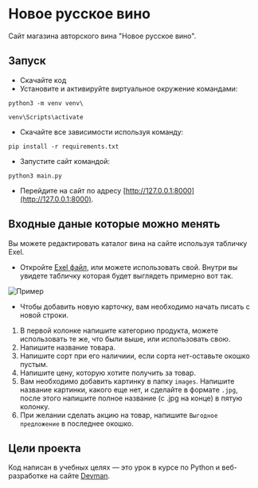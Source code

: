 # Новое русское вино

Сайт магазина авторского вина "Новое русское вино".

## Запуск

- Скачайте код
- Установите и активируйте виртуальное окружение командами:
```
python3 -m venv venv\
```
```
venv\Scripts\activate
```

- Скачайте все зависимости используя команду:
```
pip install -r requirements.txt
```

- Запустите сайт командой:
```
python3 main.py
```

- Перейдите на сайт по адресу [http://127.0.0.1:8000](http://127.0.0.1:8000).


## Входные даные которые можно менять

Вы можете редактировать каталог вина на сайте используя табличку Exel. 

- Откройте [Exel файл](https://dvmn.org/filer/canonical/1610450335/764/), или можете использовать свой. Внутри вы увидете табличку которая будет выглядеть примерно вот так.

![Пример](for_example.png)

- Чтобы добавить новую карточку, вам необходимо начать писать с новой строки.

1. В первой колонке напишите категорию продукта, можете использовать те же, что были выше, или использовать свою.
2. Напишите название товара.
3. Напишите сорт при его наличиии, если сорта нет-оставьте окошко пустым.
4. Напишите цену, которую хотите получить за товар.
5. Вам необходимо добавить картинку в папку `images`. Напишите название картинки, какого еще нет, и сделайте в формате `.jpg`, после этого напишите полное название (с .jpg на конце) в пятую колонку.
6. При желании сделать акцию на товар, напишите `Выгодное предложение` в последнее окошко.



## Цели проекта

Код написан в учебных целях — это урок в курсе по Python и веб-разработке на сайте [Devman](https://dvmn.org).
